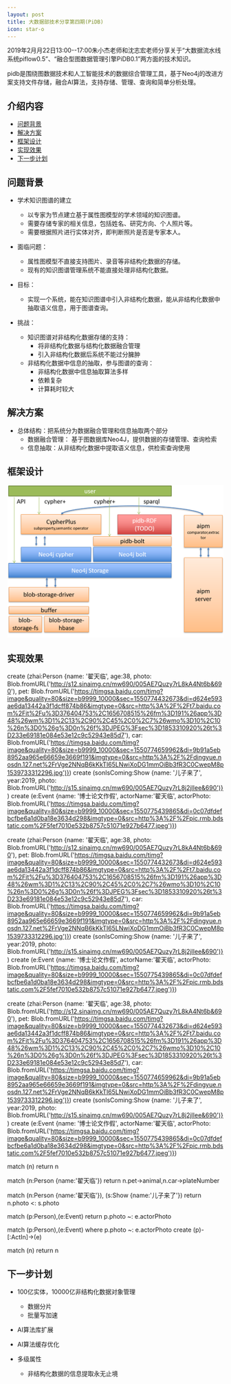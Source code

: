 ```yaml
---
layout: post
title: 大数据部技术分享第四期(PiDB)
icon: star-o
---
```

2019年2月月22日13:00--17:00朱小杰老师和沈志宏老师分享关于“大数据流水线系统piflow0.5”、“融合型图数据管理引擎PiDB0.1”两方面的技术知识。

pidb是围绕图数据技术和人工智能技术的数据综合管理工具，基于Neo4j的改进方案支持文件存储，融合AI算法，支持存储、管理、查询和简单分析处理。
## 介绍内容

- [问题背景](#问题背景)
- [解决方案](#解决方案)
- [框架设计](#框架设计)
- [实现效果](#实现效果)
- [下一步计划](#下一步计划)

## 问题背景

- 学术知识图谱的建立
  - 以专家为节点建立基于属性图模型的学术领域的知识图谱。
  - 需要存储专家的相关信息，包括姓名、研究方向、个人照片等。
  - 需要根据照片进行实体对齐，即判断照片是否是专家本人。

- 面临问题：
  - 属性图模型不直接支持图片、录音等非结构化数据的存储。
  - 现有的知识图谱管理系统不能直接处理非结构化数据。

- 目标：
  - 实现一个系统，能在知识图谱中引入非结构化数据，能从非结构化数据中抽取语义信息，用于图谱查询。

- 挑战：
  - 知识图谱对非结构化数据存储的支持：
    - 将非结构化数据与结构化数据融合管理
    - 引入非结构化数据后系统不能过分臃肿
  - 非结构化数据中信息的抽取，参与图谱的查询：
    - 非结构化数据中信息抽取算法多样
    - 依赖复杂
    - 计算耗时较大

## 解决方案

- 总体结构：把系统分为数据融合管理和信息抽取两个部分
  - 数据融合管理： 基于图数据库Neo4J，提供数据的存储管理、查询检索
  - 信息抽取：从非结构化数据中提取语义信息，供检索查询使用
  
## 框架设计
![](https://github.com/cas-bigdatalab/research-group-web/blob/master/img/pidb_architecture.png)

## 实现效果
create (zhai:Person {name: '翟天临', age:38, photo: Blob.fromURL('http://s12.sinaimg.cn/mw690/005AE7Quzy7rL8kA4Nt6b&690'), pet: Blob.fromURL('https://timgsa.baidu.com/timg?image&quality=80&size=b9999_10000&sec=1550774432673&di=d624e593ae6da13442a3f1dcff874b86&imgtype=0&src=http%3A%2F%2Ft7.baidu.com%2Fit%2Fu%3D376404753%2C1656708515%26fm%3D191%26app%3D48%26wm%3D1%2C13%2C90%2C45%2C0%2C7%26wmo%3D10%2C10%26n%3D0%26g%3D0n%26f%3DJPEG%3Fsec%3D1853310920%26t%3D233e69181e084e53e12c9c52943e85d7'), car: Blob.fromURL('https://timgsa.baidu.com/timg?image&quality=80&size=b9999_10000&sec=1550774659962&di=9b91a5eb8952aa965e66659e3669f191&imgtype=0&src=http%3A%2F%2Fdingyue.nosdn.127.net%2FrVge2NNqB6kKkTI65LNwiXoDG1mmOiBb3fR3C0CwepM8p1539733312296.jpg')}) create (sonIsComing:Show {name: '儿子来了', year:2019, photo: Blob.fromURL('http://s15.sinaimg.cn/mw690/005AE7Quzy7rL8j2jlIee&690')}) create (e:Event {name: '博士论文作假', actorName:'翟天临', actorPhoto: Blob.fromURL('https://timgsa.baidu.com/timg?image&quality=80&size=b9999_10000&sec=1550775439865&di=0c07dfdefbcfbe6a1d0ba18e3634d298&imgtype=0&src=http%3A%2F%2Fpic.rmb.bdstatic.com%2F5fef7010e532b8757c51071e927b6477.jpeg')})

create (zhai:Person {name: '翟天临', age:38, photo: Blob.fromURL('http://s12.sinaimg.cn/mw690/005AE7Quzy7rL8kA4Nt6b&690'), pet: Blob.fromURL('https://timgsa.baidu.com/timg?image&quality=80&size=b9999_10000&sec=1550774432673&di=d624e593ae6da13442a3f1dcff874b86&imgtype=0&src=http%3A%2F%2Ft7.baidu.com%2Fit%2Fu%3D376404753%2C1656708515%26fm%3D191%26app%3D48%26wm%3D1%2C13%2C90%2C45%2C0%2C7%26wmo%3D10%2C10%26n%3D0%26g%3D0n%26f%3DJPEG%3Fsec%3D1853310920%26t%3D233e69181e084e53e12c9c52943e85d7'), car: Blob.fromURL('https://timgsa.baidu.com/timg?image&quality=80&size=b9999_10000&sec=1550774659962&di=9b91a5eb8952aa965e66659e3669f191&imgtype=0&src=http%3A%2F%2Fdingyue.nosdn.127.net%2FrVge2NNqB6kKkTI65LNwiXoDG1mmOiBb3fR3C0CwepM8p1539733312296.jpg')}) create (sonIsComing:Show {name: '儿子来了', year:2019, photo: Blob.fromURL('http://s15.sinaimg.cn/mw690/005AE7Quzy7rL8j2jlIee&690')}) create (e:Event {name: '博士论文作假', actorName:'翟天临', actorPhoto: Blob.fromURL('https://timgsa.baidu.com/timg?image&quality=80&size=b9999_10000&sec=1550775439865&di=0c07dfdefbcfbe6a1d0ba18e3634d298&imgtype=0&src=http%3A%2F%2Fpic.rmb.bdstatic.com%2F5fef7010e532b8757c51071e927b6477.jpeg')})

create (zhai:Person {name: '翟天临', age:38, photo: Blob.fromURL('http://s12.sinaimg.cn/mw690/005AE7Quzy7rL8kA4Nt6b&690'), pet: Blob.fromURL('https://timgsa.baidu.com/timg?image&quality=80&size=b9999_10000&sec=1550774432673&di=d624e593ae6da13442a3f1dcff874b86&imgtype=0&src=http%3A%2F%2Ft7.baidu.com%2Fit%2Fu%3D376404753%2C1656708515%26fm%3D191%26app%3D48%26wm%3D1%2C13%2C90%2C45%2C0%2C7%26wmo%3D10%2C10%26n%3D0%26g%3D0n%26f%3DJPEG%3Fsec%3D1853310920%26t%3D233e69181e084e53e12c9c52943e85d7'), car: Blob.fromURL('https://timgsa.baidu.com/timg?image&quality=80&size=b9999_10000&sec=1550774659962&di=9b91a5eb8952aa965e66659e3669f191&imgtype=0&src=http%3A%2F%2Fdingyue.nosdn.127.net%2FrVge2NNqB6kKkTI65LNwiXoDG1mmOiBb3fR3C0CwepM8p1539733312296.jpg')}) create (sonIsComing:Show {name: '儿子来了', year:2019, photo: Blob.fromURL('http://s15.sinaimg.cn/mw690/005AE7Quzy7rL8j2jlIee&690')}) create (e:Event {name: '博士论文作假', actorName:'翟天临', actorPhoto: Blob.fromURL('https://timgsa.baidu.com/timg?image&quality=80&size=b9999_10000&sec=1550775439865&di=0c07dfdefbcfbe6a1d0ba18e3634d298&imgtype=0&src=http%3A%2F%2Fpic.rmb.bdstatic.com%2F5fef7010e532b8757c51071e927b6477.jpeg')})

match (n) return n

match (n:Person {name:'翟天临'}) return n.pet->animal,n.car->plateNumber

match (n:Person {name:'翟天临'}), (s:Show {name:'儿子来了'}) return n.photo <: s.photo

match (p:Person),(e:Event) return p.photo ~: e.actorPhoto

match (p:Person),(e:Event) where p.photo ~: e.actorPhoto create (p)-[:ActIn]->(e)

match (n) return n

## 下一步计划

- 100亿实体，10000亿非结构化数据对象管理
  - 数据分片
  - 批量写加速

- AI算法库扩展
- AI算法缓存优化
- 多级属性
  - 非结构化数据的信息提取永无止境

